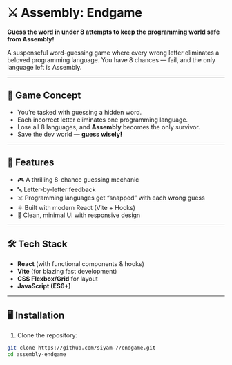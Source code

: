 # ⚔️ Assembly: Endgame

**Guess the word in under 8 attempts to keep the programming world safe from Assembly!**

A suspenseful word-guessing game where every wrong letter eliminates a beloved programming language. You have 8 chances — fail, and the only language left is Assembly.

---

## 🧩 Game Concept

- You’re tasked with guessing a hidden word.
- Each incorrect letter eliminates one programming language.
- Lose all 8 languages, and **Assembly** becomes the only survivor.
- Save the dev world — **guess wisely!**

---

## 🚀 Features

- 🎮 A thrilling 8-chance guessing mechanic
- 🔤 Letter-by-letter feedback
- ☠️ Programming languages get “snapped” with each wrong guess
- ⚛️ Built with modern React (Vite + Hooks)
- 🎨 Clean, minimal UI with responsive design

---

## 🛠️ Tech Stack

- **React** (with functional components & hooks)
- **Vite** (for blazing fast development)
- **CSS Flexbox/Grid** for layout
- **JavaScript (ES6+)**

---

## 🖥️ Installation

1. Clone the repository:

```bash
git clone https://github.com/siyam-7/endgame.git
cd assembly-endgame
